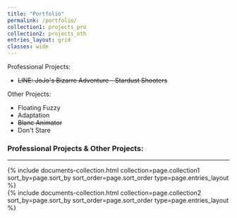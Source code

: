 ```yaml
---
title: "Portfolio"
permalink: /portfolio/
collection1: projects_pro
collection2: projects_oth
entries_layout: grid
classes: wide
---
```


Professional Projects:
 - ~~LINE: JoJo's Bizarre Adventure - Stardust Shooters~~

Other Projects:
 - Floating Fuzzy
 - Adaptation
 - ~~Blanc Animator~~
 - Don't Stare

### Professional Projects & Other Projects:  
***
<div class="entries-{{ page.entries_layout }}">
  {% include documents-collection.html collection=page.collection1 sort_by=page.sort_by sort_order=page.sort_order type=page.entries_layout %}
</div>

<div class="entries-{{ page.entries_layout }}">
  {% include documents-collection.html collection=page.collection2 sort_by=page.sort_by sort_order=page.sort_order type=page.entries_layout %}
</div>